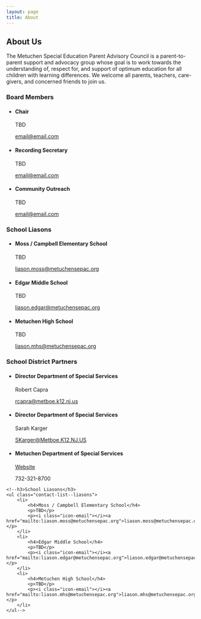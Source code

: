 ```yaml
---
layout: page
title: About
---
```

<div class="block-inner">
	<h2>About Us</h2>
	<p class="entry-summary">The Metuchen Special Education Parent Advisory Council is a parent-to-parent support and advocacy group whose goal is to work towards the understanding of, respect for, and support of optimum education for all children with learning differences. We welcome all parents, teachers, care-givers, and concerned friends to join us.</p>
	<div class="container">
		<div class="unit third">
			<h3>Board Members</h3>
			<ul class="contact-list">
				<li>
					<h4>Chair</h4>
					<p>TBD</p>
					<p><i class="icon-email"></i><a href="mailto:email@email.com">email@email.com</a></p>
				</li>
				<li>
					<h4>Recording Secretary</h4>
					<p>TBD</p>
					<p><i class="icon-email"></i><a href="mailto:email@email.com">email@email.com</a></p>
				</li>
				<li>
					<h4>Community Outreach</h4>
					<p>TBD</p>
					<p><i class="icon-email"></i><a href="mailto:email@email.com">email@email.com</a></p>
				</li>
			</ul>
			<!--table>
				<thead>
					<tr>
						<th>Name</th>
						<th>Title</th>
						<th>Email</th>
					</tr>
				</thead>
				<tbody>
					<tr>
						<td>TBD</td>
						<td>Chair</td>
						<td>TBD</td>
					</tr>
					<tr>
						<td>TBD</td>
						<td>Recording Secretary</td>
						<td>TBD</td>
					</tr>
					<tr>
						<td>TBD</td>
						<td>Community Outreach</td>
						<td>TBD</td>
					</tr>
					<tr>
						<td>TBD</td>
						<td>Webmaster</td>
						<td>TBD</td>
					</tr>
				</tbody>
			</table-->
			<!--table>
				<thead>
					<tr>
						<th>Name</th>
						<th>School</th>
						<th>Email</th>
					</tr>
				</thead>
				<tbody>
					<tr>
						<td>TBD</td>
						<td>Moss / Campbell Elementary School</td>
						<td><a href="mailto:liason.moss@metuchensepac.org">liason.moss@metuchensepac.org</a></td>
					</tr>
					<tr>
						<td>TBD</td>
						<td>Edgar Middle School</td>
						<td><a href="mailto:liason.edgar@metuchensepac.org">liason.edgar@metuchensepac.org</a></td>
					</tr>
					<tr>
						<td>TBD</td>
						<td>Metuchen High School</td>
						<td><a href="mailto:liason.mhs@metuchensepac.org">liason.mhs@metuchensepac.org</a></td>
					</tr>
				</tbody>
			</table-->
		</div>
		<div class="unit third">
			<h3>School Liasons</h3>
			<ul class="contact-list">
				<li>
					<h4>Moss / Campbell Elementary School</h4>
					<p>TBD</p>
					<p><i class="icon-email"></i><a href="mailto:liason.moss@metuchensepac.org">liason.moss@metuchensepac.org</a></p>
				</li>
				<li>
					<h4>Edgar Middle School</h4>
					<p>TBD</p>
					<p><i class="icon-email"></i><a href="mailto:liason.edgar@metuchensepac.org">liason.edgar@metuchensepac.org</a></p>
				</li>
				<li>
					<h4>Metuchen High School</h4>
					<p>TBD</p>
					<p><i class="icon-email"></i><a href="mailto:liason.mhs@metuchensepac.org">liason.mhs@metuchensepac.org</a></p>
				</li>
			</ul>
		</div>
		<div class="unit third">
			<h3>School District Partners</h3>
			<ul class="contact-list">
				<li>
					<h4>Director Department of Special Services</h4>
					<p>Robert Capra</p>
					<p><i class="icon-email"></i><a href="mailto:rcapra@metboe.k12.nj.us">rcapra@metboe.k12.nj.us</a></p>
				</li>
				<li>
					<h4>Director Department of Special Services</h4>
					<p>Sarah Karger</p>
					<p><i class="icon-email"></i><a href="mailto:SKarger@Metboe.K12.NJ.US">SKarger@Metboe.K12.NJ.US</a></p>
				</li>
				<li>
					<h4>Metuchen Department of Special Services</h4>
					<p><i class="icon-link"></i><a href="http://www.metuchenschools.org/metuchen/Special%20Education%20Services/" target="_blank">Website</a></p>
					<p><i class="icon-phone"></i>732-321-8700</p>
				</li>
			</ul>
			<!--table>
				<thead>
					<tr>
						<th>Name</th>
						<th>Title</th>
						<th>Email</th>
					</tr>
				</thead>
				<tbody>
					<tr>
						<td>Robert Capra</td>
						<td>Director Department of Special Services</td>
						<td><a href="mailto:rcapra@metboe.k12.nj.us">rcapra@metboe.k12.nj.us</a></td>
					</tr>
					<tr>
						<td>Sarah Karger</td>
						<td></td>
						<td><a href="mailto:SKarger@Metboe.K12.NJ.US">SKarger@Metboe.K12.NJ.US</a></td>
					</tr>
				</tbody>
			</table-->
		</div>
	</div>

	<!--h3>School Liasons</h3>
	<ul class="contact-list--liasons">
		<li>
			<h4>Moss / Campbell Elementary School</h4>
			<p>TBD</p>
			<p><i class="icon-email"></i><a href="mailto:liason.moss@metuchensepac.org">liason.moss@metuchensepac.org</a></p>
		</li>
		<li>
			<h4>Edgar Middle School</h4>
			<p>TBD</p>
			<p><i class="icon-email"></i><a href="mailto:liason.edgar@metuchensepac.org">liason.edgar@metuchensepac.org</a></p>
		</li>
		<li>
			<h4>Metuchen High School</h4>
			<p>TBD</p>
			<p><i class="icon-email"></i><a href="mailto:liason.mhs@metuchensepac.org">liason.mhs@metuchensepac.org</a></p>
		</li>
	</ul-->
</div>
